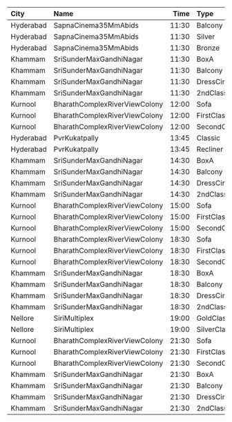 | City      | Name                          |  Time | Type        | Price | Capacity | Booked |
| :-------- | :---------------------------- | ----: | :---------- | ----: | -------: | -----: |
| Hyderabad | SapnaCinema35MmAbids          | 11:30 | Balcony     |  100₹ |      324 |    270 |
| Hyderabad | SapnaCinema35MmAbids          | 11:30 | Silver      |   70₹ |      228 |    164 |
| Hyderabad | SapnaCinema35MmAbids          | 11:30 | Bronze      |   50₹ |      144 |    144 |
| Khammam   | SriSunderMaxGandhiNagar       | 11:30 | BoxA        |  150₹ |       12 |     12 |
| Khammam   | SriSunderMaxGandhiNagar       | 11:30 | Balcony     |  150₹ |      291 |      0 |
| Khammam   | SriSunderMaxGandhiNagar       | 11:30 | DressCircle |  100₹ |      222 |      0 |
| Khammam   | SriSunderMaxGandhiNagar       | 11:30 | 2ndClass    |   50₹ |      133 |      0 |
| Kurnool   | BharathComplexRiverViewColony | 12:00 | Sofa        |   70₹ |       12 |      0 |
| Kurnool   | BharathComplexRiverViewColony | 12:00 | FirstClass  |   70₹ |      204 |      0 |
| Kurnool   | BharathComplexRiverViewColony | 12:00 | SecondClass |   50₹ |       90 |      0 |
| Hyderabad | PvrKukatpally                 | 13:45 | Classic     |  150₹ |      135 |      2 |
| Hyderabad | PvrKukatpally                 | 13:45 | Recliner    |  350₹ |        9 |      0 |
| Khammam   | SriSunderMaxGandhiNagar       | 14:30 | BoxA        |  150₹ |       12 |     12 |
| Khammam   | SriSunderMaxGandhiNagar       | 14:30 | Balcony     |  150₹ |      291 |      0 |
| Khammam   | SriSunderMaxGandhiNagar       | 14:30 | DressCircle |  100₹ |      222 |      0 |
| Khammam   | SriSunderMaxGandhiNagar       | 14:30 | 2ndClass    |   50₹ |      133 |      0 |
| Kurnool   | BharathComplexRiverViewColony | 15:00 | Sofa        |   70₹ |       12 |      0 |
| Kurnool   | BharathComplexRiverViewColony | 15:00 | FirstClass  |   70₹ |      204 |      0 |
| Kurnool   | BharathComplexRiverViewColony | 15:00 | SecondClass |   50₹ |       90 |      0 |
| Kurnool   | BharathComplexRiverViewColony | 18:30 | Sofa        |   70₹ |       12 |      0 |
| Kurnool   | BharathComplexRiverViewColony | 18:30 | FirstClass  |   70₹ |      204 |      0 |
| Kurnool   | BharathComplexRiverViewColony | 18:30 | SecondClass |   50₹ |       90 |      0 |
| Khammam   | SriSunderMaxGandhiNagar       | 18:30 | BoxA        |  150₹ |       12 |     12 |
| Khammam   | SriSunderMaxGandhiNagar       | 18:30 | Balcony     |  150₹ |      291 |      0 |
| Khammam   | SriSunderMaxGandhiNagar       | 18:30 | DressCircle |  100₹ |      222 |      0 |
| Khammam   | SriSunderMaxGandhiNagar       | 18:30 | 2ndClass    |   50₹ |      133 |      0 |
| Nellore   | SiriMultiplex                 | 19:00 | GoldClass   |  100₹ |       55 |     55 |
| Nellore   | SiriMultiplex                 | 19:00 | SilverClass |   60₹ |       10 |     10 |
| Kurnool   | BharathComplexRiverViewColony | 21:30 | Sofa        |   70₹ |       12 |      0 |
| Kurnool   | BharathComplexRiverViewColony | 21:30 | FirstClass  |   70₹ |      204 |      0 |
| Kurnool   | BharathComplexRiverViewColony | 21:30 | SecondClass |   50₹ |       90 |      0 |
| Khammam   | SriSunderMaxGandhiNagar       | 21:30 | BoxA        |  150₹ |       12 |     12 |
| Khammam   | SriSunderMaxGandhiNagar       | 21:30 | Balcony     |  150₹ |      291 |      0 |
| Khammam   | SriSunderMaxGandhiNagar       | 21:30 | DressCircle |  100₹ |      222 |      0 |
| Khammam   | SriSunderMaxGandhiNagar       | 21:30 | 2ndClass    |   50₹ |      133 |      0 |